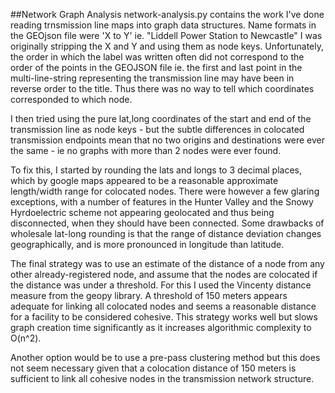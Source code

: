 

##Network Graph Analysis
network-analysis.py contains the work I've done reading trnsmission line maps into graph data structures.
Name formats in the GEOjson file were 'X to Y' ie. "Liddell Power Station to Newcastle"
I was originally stripping the X and Y and using them as node keys.
Unfortunately, the order in which the label was written often did not correspond to the order of the points in the GEOJSON file ie. the first and last point in the multi-line-string representing the transmission line may have been in reverse order to the title. Thus there was no way to tell which coordinates corresponded to which node.

I then tried using the pure lat,long coordinates of the start and end of the transmission line as node keys - but the subtle differences in colocated transmission endpoints mean that no two origins and destinations were ever the same - ie no graphs with more than 2 nodes were ever found.

To fix this, I started by rounding the lats and longs to 3 decimal places, which by google maps appeared to be a reasonable approximate length/width range for colocated nodes. There were however a few glaring exceptions, with a number of features in the Hunter Valley and the Snowy Hyrdoelectric scheme not appearing geolocated and thus being disconnected, when they should have been connected. Some drawbacks of wholesale lat-long rounding is that the range of distance deviation changes geographically, and is more pronounced in longitude than latitude. 

The final strategy was to use an estimate of the distance of a node from any other already-registered node, and assume that the nodes are colocated if the distance was under a threshold. For this I used the Vincenty distance measure from the geopy library. A threshold of 150 meters appears adequate for linking all colocated nodes and seems a reasonable distance for a facility to be considered cohesive. This strategy works well but slows graph creation time significantly as it increases algorithmic complexity to O(n^2). 

Another option would be to use a pre-pass clustering method but this does not seem necessary given that a colocation distance of 150 meters is sufficient to link all cohesive nodes in the transmission network structure. 